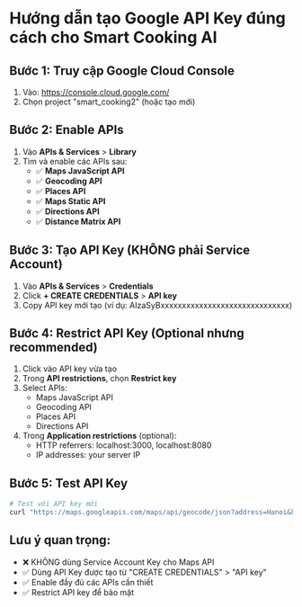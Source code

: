 # Hướng dẫn tạo Google API Key đúng cách cho Smart Cooking AI

## Bước 1: Truy cập Google Cloud Console

1. Vào: https://console.cloud.google.com/
2. Chọn project "smart_cooking2" (hoặc tạo mới)

## Bước 2: Enable APIs

1. Vào **APIs & Services** > **Library**
2. Tìm và enable các APIs sau:
   - ✅ **Maps JavaScript API**
   - ✅ **Geocoding API**
   - ✅ **Places API**
   - ✅ **Maps Static API**
   - ✅ **Directions API**
   - ✅ **Distance Matrix API**

## Bước 3: Tạo API Key (KHÔNG phải Service Account)

1. Vào **APIs & Services** > **Credentials**
2. Click **+ CREATE CREDENTIALS** > **API key**
3. Copy API key mới tạo (ví dụ: AIzaSyBxxxxxxxxxxxxxxxxxxxxxxxxxxxxxx)

## Bước 4: Restrict API Key (Optional nhưng recommended)

1. Click vào API key vừa tạo
2. Trong **API restrictions**, chọn **Restrict key**
3. Select APIs:
   - Maps JavaScript API
   - Geocoding API
   - Places API
   - Directions API
4. Trong **Application restrictions** (optional):
   - HTTP referrers: localhost:3000, localhost:8080
   - IP addresses: your server IP

## Bước 5: Test API Key

```bash
# Test với API key mới
curl "https://maps.googleapis.com/maps/api/geocode/json?address=Hanoi&key=YOUR_NEW_API_KEY"
```

## Lưu ý quan trọng:

- ❌ KHÔNG dùng Service Account Key cho Maps API
- ✅ Dùng API Key được tạo từ "CREATE CREDENTIALS" > "API key"
- ✅ Enable đầy đủ các APIs cần thiết
- ✅ Restrict API key để bảo mật
